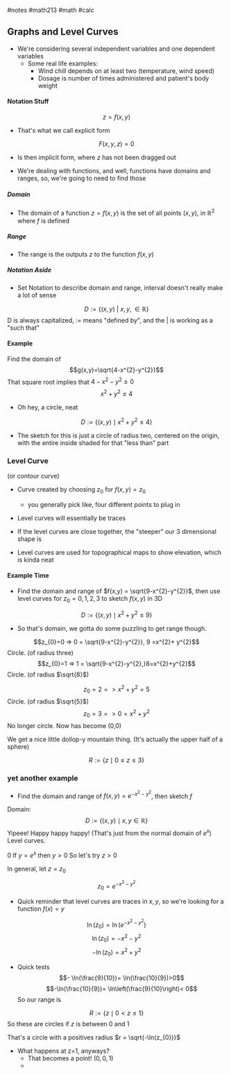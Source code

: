 #notes #math213 #math #calc


## Graphs and Level Curves
- We're considering several independent variables and one dependent variables 
	- Some real life examples:
		- Wind chill depends on at least two (temperature, wind speed)
		- Dosage is number of times administered and patient's body weight
#### Notation Stuff
$$z=f(x,y)$$
- That's what we call explicit form

$$F(x,y,z)=0$$
- Is then implicit form, where $z$ has not been dragged out

- We're dealing with functions, and well, functions have domains and ranges, so, we're going to need to find those

##### Domain
- The domain of a function $z=f(x,y)$ is the set of all points $(x,y),$ in $\mathbb{R}^{2}$ where $f$ is defined

##### Range
- The range is the outputs $z$ to the function $f(x,y)$

##### Notation Aside
- Set Notation to describe domain and range, interval doesn't really make a lot of sense

$$D := \{(x,y) \ | \ x,y, \in\mathbb{R}\}$$
D is always capitalized, $:=$ means "defined by", and the $|$ is working as a "such that"

#### Example

Find the domain of $$g(x,y)=\sqrt{4-x^{2}-y^{2}}$$
That square root implies that $4-x^{2}-y^{2}\geq 0$
$$x^{2}+ y^{2}\leq 4$$
- Oh hey, a circle, neat

$$D := \{(x,y) \mid x^{2}+y^{2}\leq 4\}$$
- The sketch for this is just a circle of radius two, centered on the origin, with the entire inside shaded for that "less than" part

### Level Curve
(or contour curve)

- Curve created by choosing $z_{0}$ for $f(x,y)=z_{0}$
	- you generally pick like, four different points to plug in
- Level curves will essentially be traces 
- If the level curves are close together, the "steeper" our 3 dimensional shape is

- Level curves are used for topographical maps to show elevation, which is kinda neat


#### Example Time
- Find the domain and range of $f(x,y) = \sqrt{9-x^{2}-y^{2}}$, then use level curves for $z_{0}= 0,1,2,3$ to sketch $f(x,y)$ in 3D

$$D := \{(x,y) \mid x^{2}+ y^{2}\leq 9\}$$
- So that's domain, we gotta do some puzzling to get range though.

$$z_{0}=0 => 0 = \sqrt{9-x^{2}-y^{2}}, 9 =x^{2}+ y^{2}$$
Circle. (of radius three)
$$z_{0}=1 => 1 = \sqrt{9-x^{2}-y^{2},}8=x^{2}+y^{2}$$
Circle. (of radius $\sqrt{8}$)

$$z_{0}=2 => x^{2}+ y^{2}= 5$$
Circle. (of radius $\sqrt{5}$)
$$z_{0}= 3 => 0=x^{2}+ y^{2}$$
No longer circle. Now has become (0,0)

We get a nice little dollop-y mountain thing. (It's actually the upper half of a sphere)


$$R := \{z \mid 0 \leq z \leq 3\}$$
### yet another example
- Find the domain and range of $f(x,y) = e^{-x^{2}-y^{2}}$, then sketch $f$

Domain: $$D := \{(x,y)\mid x,y \in\mathbb{R}\}$$
Yipeee! Happy happy happy! (That's just from the normal domain of $e^{x}$)
Level curves.


0 If $y = e^{x}$ then $y>0$
So let's try $z > 0$

In general, let $z=z_{0}$

$$z_{0}= e^{-x^{2}-y^{2}}$$
- Quick reminder that level curves are traces in $x,y$, so we're looking for a function $f(x)=y$

$$\ln(z_{0}) = \ln(e^{-x^{2}-y^{2}})$$
$$\ln(z_{0})= -x^{2}-y^{2}$$
$$-\ln(z_{0}) = x^{2}+ y^{2}$$
- Quick tests
$$- \ln(\frac{9}{10})= \ln(\frac{10}{9})>0$$
$$-\ln(\frac{10}{9})= \ln\left(\frac{9}{10}\right)< 0$$
So our range is

$$R := \{z \mid 0 < z \leq 1\}$$
So these are circles if $z$ is between 0 and 1

That's a circle with a positives radius $r = \sqrt{-\ln(z_{0})}$
- What happens at z=1, anyways?
	- That becomes a point! $(0,0,1)$
	- 